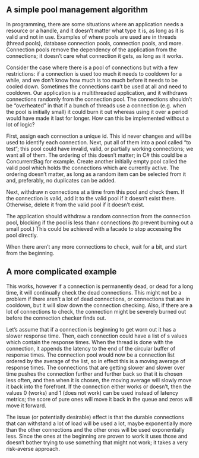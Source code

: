 ## A simple pool management algorithm

In programming, there are some situations where an application needs a resource or a handle, and it doesn’t matter what type it is, as long as it is valid and not in use. Examples of where pools are used are in threads (thread pools), database connection pools, connection pools, and more. Connection pools remove the dependency of the application from the connections; it doesn’t care what connection it gets, as long as it works.

Consider the case where there is a pool of connections but with a few restrictions: if a connection is used too much it needs to cooldown for a while, and we don’t know how much is too much before it needs to be cooled down. Sometimes the connections can’t be used at all and need to cooldown. Our application is a multithreaded application, and it withdraws connections randomly from the connection pool. The connections shouldn’t be “overheated” in that if a bunch of threads use a connection (e.g. when the pool is initially small) it could burn it out whereas using it over a period would have made it last for longer. How can this be implemented without a lot of logic?

First, assign each connection a unique id. This id never changes and will be used to identify each connection. Next, put all of them into a pool called “to test”; this pool could have invalid, valid, or partially working connections; we want all of them. The ordering of this doesn’t matter; in C# this could be a ConcurrentBag for example. Create another initially empty pool called the valid pool which holds the connections which are currently active. The ordering doesn’t matter, as long as a random item can be selected from it and, preferably, no duplicates can be added.

Next, withdraw n connections at a time from this pool and check them. If the connection is valid, add it to the valid pool if it doesn’t exist there. Otherwise, delete it from the valid pool if it doesn’t exist.

The application should withdraw a random connection from the connection pool, blocking if the pool is less than r connections (to prevent burning out a small pool.) This could be achieved with a facade to stop accessing the pool directly.

When there aren’t any more connections to check, wait for a bit, and start from the beginning.

## A more complicated example

This works, however if a connection is permanently dead, or dead for a long time, it will continually check the dead connections. This might not be a problem if there aren’t a lot of dead connections, or connections that are in cooldown, but it will slow down the connection checking. Also, if there are a lot of connections to check, the connection might be severely burned out before the connection checker finds out.

Let’s assume that if a connection is beginning to get worn out it has a slower response time. Then, each connection could have a list of s values which contain the response times. When the thread is done with the connection, it appends the latency to the end of the circular buffer of response times. The connection pool would now be a connection list ordered by the average of the list, so in effect this is a moving average of response times. The connections that are getting slower and slower over time pushes the connection further and further back so that it is chosen less often, and then when it is chosen, the moving average will slowly move it back into the forefront. If the connection either works or doesn’t, then the values 0 (works) and 1 (does not work) can be used instead of latency metrics; the score of pure ones will move it back in the queue and zeros will move it forward.

The issue (or potentially desirable) effect is that the durable connections that can withstand a lot of load will be used a lot, maybe exponentially more than the other connections and the other ones will be used exponentially less. Since the ones at the beginning are proven to work it uses those and doesn’t bother trying to use something that might not work; it takes a very risk-averse approach.
